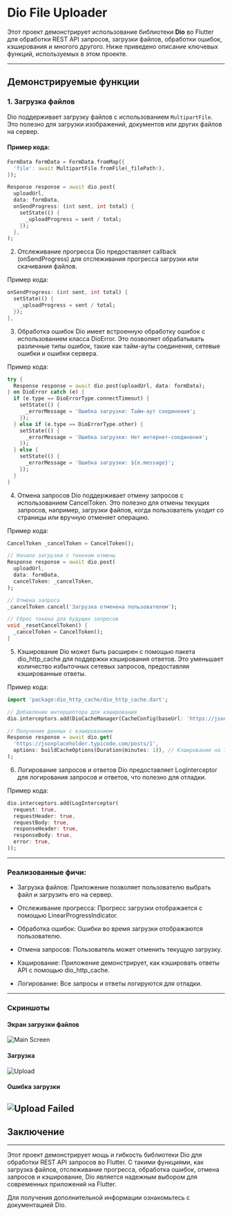 # Dio File Uploader

Этот проект демонстрирует использование библиотеки **Dio** во Flutter для обработки REST API запросов, загрузки файлов, обработки ошибок, кэширования и многого другого. Ниже приведено описание ключевых функций, используемых в этом проекте.

---

## Демонстрируемые функции

### 1. **Загрузка файлов**
Dio поддерживает загрузку файлов с использованием `MultipartFile`. Это полезно для загрузки изображений, документов или других файлов на сервер.

#### Пример кода:
```dart
FormData formData = FormData.fromMap({
  'file': await MultipartFile.fromFile(_filePath!),
});

Response response = await dio.post(
  uploadUrl,
  data: formData,
  onSendProgress: (int sent, int total) {
    setState(() {
      _uploadProgress = sent / total;
    });
  },
);
```
2. Отслеживание прогресса
Dio предоставляет callback (onSendProgress) для отслеживания прогресса загрузки или скачивания файлов.

Пример кода:
```dart
onSendProgress: (int sent, int total) {
  setState(() {
    _uploadProgress = sent / total;
  });
},
```
3. Обработка ошибок
Dio имеет встроенную обработку ошибок с использованием класса DioError. Это позволяет обрабатывать различные типы ошибок, такие как тайм-ауты соединения, сетевые ошибки и ошибки сервера.

Пример кода:
```dart
try {
  Response response = await dio.post(uploadUrl, data: formData);
} on DioError catch (e) {
  if (e.type == DioErrorType.connectTimeout) {
    setState(() {
      _errorMessage = 'Ошибка загрузки: Тайм-аут соединения';
    });
  } else if (e.type == DioErrorType.other) {
    setState(() {
      _errorMessage = 'Ошибка загрузки: Нет интернет-соединения';
    });
  } else {
    setState(() {
      _errorMessage = 'Ошибка загрузки: ${e.message}';
    });
  }
}
```

4. Отмена запросов
Dio поддерживает отмену запросов с использованием CancelToken. Это полезно для отмены текущих запросов, например, загрузки файлов, когда пользователь уходит со страницы или вручную отменяет операцию.

Пример кода:
```dart
CancelToken _cancelToken = CancelToken();

// Начало загрузки с токеном отмены
Response response = await dio.post(
  uploadUrl,
  data: formData,
  cancelToken: _cancelToken,
);

// Отмена запроса
_cancelToken.cancel('Загрузка отменена пользователем');

// Сброс токена для будущих запросов
void _resetCancelToken() {
  _cancelToken = CancelToken();
}
```
5. Кэширование
Dio может быть расширен с помощью пакета dio_http_cache для поддержки кэширования ответов. Это уменьшает количество избыточных сетевых запросов, предоставляя кэшированные ответы.

Пример кода:
```dart
import 'package:dio_http_cache/dio_http_cache.dart';

// Добавление интерцептора для кэширования
dio.interceptors.add(DioCacheManager(CacheConfig(baseUrl: 'https://jsonplaceholder.typicode.com')).interceptor);

// Получение данных с кэшированием
Response response = await dio.get(
  'https://jsonplaceholder.typicode.com/posts/1',
  options: buildCacheOptions(Duration(minutes: 1)), // Кэширование на 1 минуту
);
```

6. Логирование запросов и ответов
Dio предоставляет LogInterceptor для логирования запросов и ответов, что полезно для отладки.

Пример кода:
```dart
dio.interceptors.add(LogInterceptor(
  request: true,
  requestHeader: true,
  requestBody: true,
  responseHeader: true,
  responseBody: true,
  error: true,
));
```
---

### Реализованные фичи:
- Загрузка файлов: Приложение позволяет пользователю выбрать файл и загрузить его на сервер.

- Отслеживание прогресса: Прогресс загрузки отображается с помощью LinearProgressIndicator.

- Обработка ошибок: Ошибки во время загрузки отображаются пользователю.

- Отмена запросов: Пользователь может отменить текущую загрузку.

- Кэширование: Приложение демонстрирует, как кэшировать ответы API с помощью dio_http_cache.

- Логирование: Все запросы и ответы логируются для отладки.

---

### Скриншоты
#### Экран загрузки файлов
![Main Screen](/screenshots/main_page.png)
#### Загрузка
![Upload](/screenshots/upload.png)

#### Ошибка загрузки
![Upload Failed](/screenshots/upload_failed.png)
---

## Заключение

---

Этот проект демонстрирует мощь и гибкость библиотеки Dio для обработки REST API запросов во Flutter. С такими функциями, как загрузка файлов, отслеживание прогресса, обработка ошибок, отмена запросов и кэширование, Dio является надежным выбором для современных приложений на Flutter.

Для получения дополнительной информации ознакомьтесь с документацией Dio.
